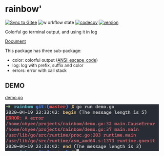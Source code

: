 # rainbow'

[![Sync to Gitee](https://github.com/OhYee/rainbow/workflows/Sync%20to%20Gitee/badge.svg)](https://gitee.com/OhYee/rainbow) ![w
orkflow state](https://github.com/OhYee/rainbow/workflows/test/badge.svg) [![codecov](https://codecov.io/gh/OhYee/rainbow/branch/master/graph/badge.svg)](https://codecov.io/gh/OhYee/rainbow) [![version](https://img.shields.io/github/v/tag/OhYee/rainbow)](https://github.com/OhYee/rainbow/tags)

Colorful go terminal output, and using it in log

[Document](https://pkg.go.dev/github.com/OhYee/rainbow?tab=overview)

This package has three sub-package:
- color: colorful output ([ANSI_escape_code](https://en.wikipedia.org/wiki/ANSI_escape_code))
- log: log with prefix, suffix and color
- errors: error with call stack

## DEMO
[demo.go](demo.go)

![result](screenshot/screenshot.png)